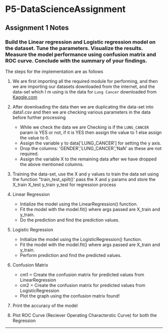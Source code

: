 # P5-DataScienceAssignment

## Assignment 1 Notes

### Build the Linear regression and Logistic regression model on the dataset. Tune the parameters. Visualize the results. Measure the model performance using confusion matrix and ROC curve. Conclude with the summary of your findings.

The steps for the implementation are as follows

1. We are first importing all the required module for performing, and then we are importing our datasets downloaded from
the internet, and the data-set which I m using is the data for `Lung Cancer` downloaded from <a href="https://www.kaggle.com/datasets/mysarahmadbhat/lung-cancer">Kaggle.com</a>

2. After downloading the data then we are duplicating the data-set into data1.csv and then we are checking various parameters in the data before further processing
	-  While we check the data we are Checking is if the `LUNG_CANCER` param is YES or not, if it is YES then assign the value to 1 else assign the value to 0.
	-  Assign the variable y to data['LUNG_CANCER'] for setting the y axis.
	-  Drop the columns: 'GENDER','LUNG_CANCER','NaN' as these are not required.
	-  Assign the variable X to the remaining data after we have dropped the above mentioned columns.

3. Training the data-set, use the X and y values to train the data set using the function "train_test_spilt()' pass the X and y params and store the X_train X_test y_train y_test for regression process

4. Linear Regression
	- Intialize the model using the LinearRegression() function.
	- Fit the model with the model.fit() where args passed are X_train and y_train.
	- Do the prediction and find the prediction values.

5. Logistic Regression
	- Initialize the model using the LogisticRegression() function.
	- Fit the model with the model.fit() where args passed are X_train and y_train.
	- Perform prediction and find the predicted values.

6. Confusion Matrix
	- cm1 =  Create the confusion matrix for predicted values from LinearRegression
	- cm2 = Create the confusion matrix for predicted values from LogisticRegression
	- Plot the graph using the confusion matrix found!

7. Print the accuracy of the model

8. Plot ROC Curve (Reciever Operating Characterstic Curve) for both the Regression

<hr>